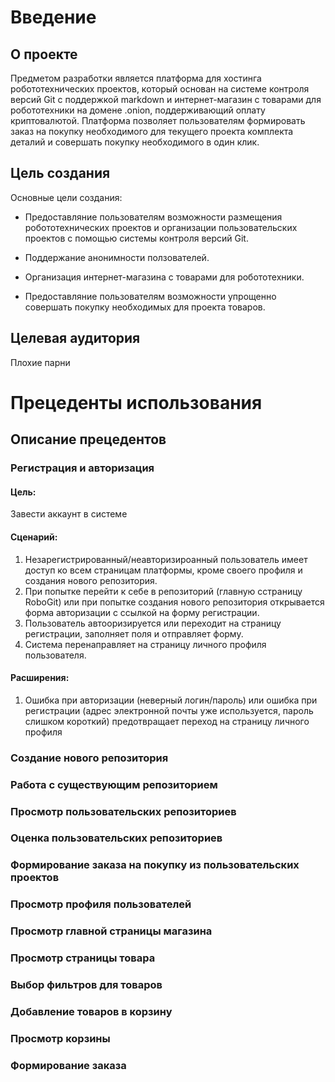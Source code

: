 # Введение

## О проекте

Предметом разработки является платформа для хостинга робототехнических проектов, который основан на системе контроля версий Git
с поддержкой markdown и интернет-магазин с товарами для робототехники на домене .onion, поддерживающий оплату криптовалютой. 
Платформа позволяет пользователям формировать заказ на покупку необходимого для текущего проекта комплекта деталий и совершать 
покупку необходимого в один клик.   



## Цель создания

Основные цели создания: 

- Предоставляние пользователям возможности размещения робототехнических проектов и организации пользовательских проектов с помощью 
системы контроля версий Git. 

- Поддержание анонимности ползователей. 

- Организация интернет-магазина с товарами для робототехники.

- Предоставляние пользователям возможности упрощенно совершать покупку необходимых для проекта товаров.



## Целевая аудитория 

Плохие парни




# Прецеденты использования



## Описание прецедентов


### Регистрация и авторизация

#### Цель: 

Завести аккаунт в системе

#### Сценарий:

1. Незарегистрированный/неавторизироанный пользователь имеет доступ ко всем страницам платформы, кроме своего профиля и создания нового репозитория.
2. При попытке перейти к себе в репозиторий (главную сстраницу RoboGit) или при попытке создания нового репозитория открывается форма авторизации с ссылкой на форму регистрации.
3. Пользователь автооризируется или переходит на страницу регистрации, заполняет поля и отправляет форму.
4. Система перенаправляет на страницу личного профиля пользователя.

#### Расширения:

1. Ошибка при авторизации (неверный логин/пароль) или ошибка при регистрации (адрес электронной почты уже используется, пароль слишком короткий) предотвращает переход на страницу личного профиля

### Создание нового репозитория

### Работа с существующим репозиторием

### Просмотр пользовательских репозиториев

### Оценка пользовательских репозиториев

### Формирование заказа на покупку из пользовательских проектов

### Просмотр профиля пользователей

### Просмотр главной страницы магазина

### Просмотр страницы товара

### Выбор фильтров для товаров

### Добавление товаров в корзину

### Просмотр корзины

### Формирование заказа

